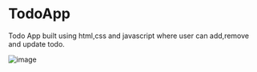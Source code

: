 # TodoApp
Todo App built using html,css and javascript where user can add,remove and update todo.

![image](https://github.com/ankitjhagithub21/TodoApp-InternpeTask3/assets/91364014/65cd379c-1b6b-46eb-a784-3581a41c5ef6)

